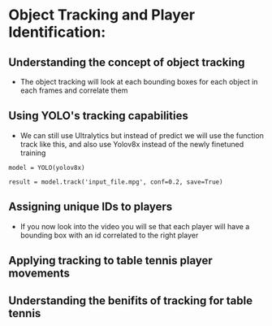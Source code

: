 # Object Tracking and Player Identification:
## Understanding the concept of object tracking
- The object tracking will look at each bounding boxes for each object in each frames and correlate them

## Using YOLO's tracking capabilities
- We can still use Ultralytics but instead of predict we will use the function track like this, and also use Yolov8x instead of the newly finetuned training
```
model = YOLO(yolov8x)

result = model.track('input_file.mpg', conf=0.2, save=True)
```
## Assigning unique IDs to players
- If you now look into the video you will se that each player will have a bounding box with an id correlated to the right player
## Applying tracking to table tennis player movements
## Understanding the benifits of tracking for table tennis
